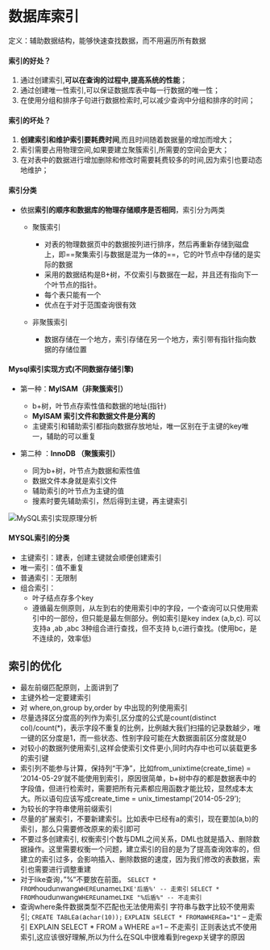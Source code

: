# 数据库索引



定义：辅助数据结构，能够快速查找数据，而不用遍历所有数据

#### 索引的好处？

1. 通过创建索引,**可以在查询的过程中,提高系统的性能**；
2. 通过创建唯一性索引,可以保证数据库表中每一行数据的唯一性；
3. 在使用分组和排序子句进行数据检索时,可以减少查询中分组和排序的时间；

#### 索引的坏处？

1. **创建索引和维护索引要耗费时间**,而且时间随着数据量的增加而增大；
2. 索引需要占用物理空间,如果要建立聚簇索引,所需要的空间会更大；
3. 在对表中的数据进行增加删除和修改时需要耗费较多的时间,因为索引也要动态地维护；

#### 索引分类

* 依据**索引的顺序和数据库的物理存储顺序是否相同**，索引分为两类

  * 聚簇索引
    * 对表的物理数据页中的数据按列进行排序，然后再重新存储到磁盘上，即==聚集索引与数据是混为一体的==，它的叶节点中存储的是实际的数据
    * 采用的数据结构是B+树，不仅索引与数据在一起，并且还有指向下一个叶节点的指针。
    * 每个表只能有一个
    * 优点在于对于范围查询很有效

  * 非聚簇索引
    * 数据存储在一个地方，索引存储在另一个地方，索引带有指针指向数据的存储位置



#### Mysql索引实现方式(不同数据存储引擎)

* 第一种：**MyISAM（非聚簇索引）**
  * b+树，叶节点存索性值和数据的地址(指针)
  * **MyISAM 索引文件和数据文件是分离的**
  * 主键索引和辅助索引都指向数据存放地址，唯一区别在于主键的key唯一，辅助的可以重复

* 第二种 ：**InnoDB （聚簇索引）**
  * 同为b+树，叶节点为数据和索性值
  * 数据文件本身就是索引文件
  * 辅助索引的叶节点为主键的值
  * 搜素时要先辅助索引，然后得到主键，再主键索引

![MySQL索引实现原理分析](C:\Users\ZHW\Desktop\笔记\IMG\watermark,image_eXVuY2VzaGk=,t_100,g_se,x_0,y_0)



#### MYSQL索引的分类

* 主键索引：建表，创建主键就会顺便创建索引
* 唯一索引：值不重复
* 普通索引：无限制
* 组合索引：
  * 叶子结点存多个key
  * 遵循最左侧原则，从左到右的使用索引中的字段，一个查询可以只使用索引中的一部份，但只能是最左侧部分。例如索引是key index (a,b,c). 可以支持a ,ab ,abc 3种组合进行查找，但不支持 b,c进行查找。(使用bc，是不连续的，效率低)





## 索引的优化

- 最左前缀匹配原则，上面讲到了
- 主键外检一定要建索引
- 对 where,on,group by,order by 中出现的列使用索引
- 尽量选择区分度高的列作为索引,区分度的公式是count(distinct col)/count(*)，表示字段不重复的比例，比例越大我们扫描的记录数越少，唯一键的区分度是1，而一些状态、性别字段可能在大数据面前区分度就是0
- 对较小的数据列使用索引,这样会使索引文件更小,同时内存中也可以装载更多的索引键
- 索引列不能参与计算，保持列“干净”，比如from_unixtime(create_time) = ’2014-05-29’就不能使用到索引，原因很简单，b+树中存的都是数据表中的字段值，但进行检索时，需要把所有元素都应用函数才能比较，显然成本太大。所以语句应该写成create_time = unix_timestamp(’2014-05-29’);
- 为较长的字符串使用前缀索引
- 尽量的扩展索引，不要新建索引。比如表中已经有a的索引，现在要加(a,b)的索引，那么只需要修改原来的索引即可
- 不要过多创建索引, 权衡索引个数与DML之间关系，DML也就是插入、删除数据操作。这里需要权衡一个问题，建立索引的目的是为了提高查询效率的，但建立的索引过多，会影响插入、删除数据的速度，因为我们修改的表数据，索引也需要进行调整重建
- 对于like查询，”%”不要放在前面。
  `SELECT * FROM`houdunwang`WHERE`uname`LIKE'后盾%' -- 走索引`
  `SELECT * FROM`houdunwang`WHERE`uname`LIKE "%后盾%" -- 不走索引`
- 查询where条件数据类型不匹配也无法使用索引
  字符串与数字比较不使用索引;
  `CREATE TABLE`a`(`a`char(10));`
  `EXPLAIN SELECT * FROM`a`WHERE`a`="1"` – 走索引
  EXPLAIN SELECT * FROM `a` WHERE `a`=1 – 不走索引
  正则表达式不使用索引,这应该很好理解,所以为什么在SQL中很难看到regexp关键字的原因
  